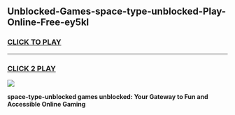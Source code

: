 
## Unblocked-Games-space-type-unblocked-Play-Online-Free-ey5kl
<h3>
<a href="https://premium76.site?title=space-type-unblocked&ref=26A">CLICK TO PLAY</a></h3>
<hr>

<h3>
<a href="https://premium76.site?title=space-type-unblocked&ref=26A">CLICK 2 PLAY</a>
  
</h3>

<a href="https://premium76.site?title=space-type-unblocked&ref=26A"><img src="https://clearcache.store/games.png"></a>


**space-type-unblocked games unblocked: Your Gateway to Fun and Accessible Online Gaming**
